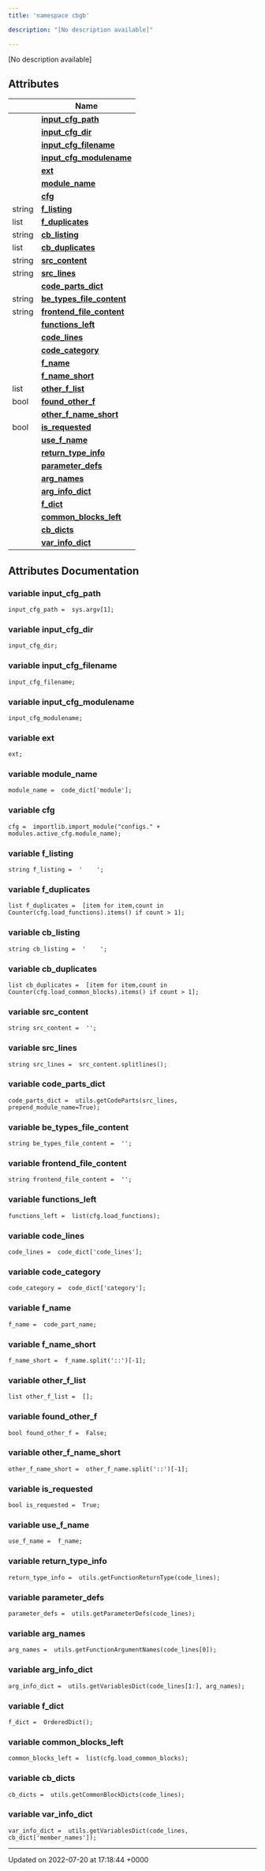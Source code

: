 ```yaml
---
title: 'namespace cbgb'

description: "[No description available]"

---
```







[No description available]

## Attributes

|                | Name           |
| -------------- | -------------- |
| | **[input_cfg_path](/documentation/code/namespaces/namespacecbgb/#variable-input-cfg-path)**  |
| | **[input_cfg_dir](/documentation/code/namespaces/namespacecbgb/#variable-input-cfg-dir)**  |
| | **[input_cfg_filename](/documentation/code/namespaces/namespacecbgb/#variable-input-cfg-filename)**  |
| | **[input_cfg_modulename](/documentation/code/namespaces/namespacecbgb/#variable-input-cfg-modulename)**  |
| | **[ext](/documentation/code/namespaces/namespacecbgb/#variable-ext)**  |
| | **[module_name](/documentation/code/namespaces/namespacecbgb/#variable-module-name)**  |
| | **[cfg](/documentation/code/namespaces/namespacecbgb/#variable-cfg)**  |
| string | **[f_listing](/documentation/code/namespaces/namespacecbgb/#variable-f-listing)**  |
| list | **[f_duplicates](/documentation/code/namespaces/namespacecbgb/#variable-f-duplicates)**  |
| string | **[cb_listing](/documentation/code/namespaces/namespacecbgb/#variable-cb-listing)**  |
| list | **[cb_duplicates](/documentation/code/namespaces/namespacecbgb/#variable-cb-duplicates)**  |
| string | **[src_content](/documentation/code/namespaces/namespacecbgb/#variable-src-content)**  |
| string | **[src_lines](/documentation/code/namespaces/namespacecbgb/#variable-src-lines)**  |
| | **[code_parts_dict](/documentation/code/namespaces/namespacecbgb/#variable-code-parts-dict)**  |
| string | **[be_types_file_content](/documentation/code/namespaces/namespacecbgb/#variable-be-types-file-content)**  |
| string | **[frontend_file_content](/documentation/code/namespaces/namespacecbgb/#variable-frontend-file-content)**  |
| | **[functions_left](/documentation/code/namespaces/namespacecbgb/#variable-functions-left)**  |
| | **[code_lines](/documentation/code/namespaces/namespacecbgb/#variable-code-lines)**  |
| | **[code_category](/documentation/code/namespaces/namespacecbgb/#variable-code-category)**  |
| | **[f_name](/documentation/code/namespaces/namespacecbgb/#variable-f-name)**  |
| | **[f_name_short](/documentation/code/namespaces/namespacecbgb/#variable-f-name-short)**  |
| list | **[other_f_list](/documentation/code/namespaces/namespacecbgb/#variable-other-f-list)**  |
| bool | **[found_other_f](/documentation/code/namespaces/namespacecbgb/#variable-found-other-f)**  |
| | **[other_f_name_short](/documentation/code/namespaces/namespacecbgb/#variable-other-f-name-short)**  |
| bool | **[is_requested](/documentation/code/namespaces/namespacecbgb/#variable-is-requested)**  |
| | **[use_f_name](/documentation/code/namespaces/namespacecbgb/#variable-use-f-name)**  |
| | **[return_type_info](/documentation/code/namespaces/namespacecbgb/#variable-return-type-info)**  |
| | **[parameter_defs](/documentation/code/namespaces/namespacecbgb/#variable-parameter-defs)**  |
| | **[arg_names](/documentation/code/namespaces/namespacecbgb/#variable-arg-names)**  |
| | **[arg_info_dict](/documentation/code/namespaces/namespacecbgb/#variable-arg-info-dict)**  |
| | **[f_dict](/documentation/code/namespaces/namespacecbgb/#variable-f-dict)**  |
| | **[common_blocks_left](/documentation/code/namespaces/namespacecbgb/#variable-common-blocks-left)**  |
| | **[cb_dicts](/documentation/code/namespaces/namespacecbgb/#variable-cb-dicts)**  |
| | **[var_info_dict](/documentation/code/namespaces/namespacecbgb/#variable-var-info-dict)**  |



## Attributes Documentation

### variable input_cfg_path

```
input_cfg_path =  sys.argv[1];
```


### variable input_cfg_dir

```
input_cfg_dir;
```


### variable input_cfg_filename

```
input_cfg_filename;
```


### variable input_cfg_modulename

```
input_cfg_modulename;
```


### variable ext

```
ext;
```


### variable module_name

```
module_name =  code_dict['module'];
```


### variable cfg

```
cfg =  importlib.import_module("configs." + modules.active_cfg.module_name);
```


### variable f_listing

```
string f_listing =  '    ';
```


### variable f_duplicates

```
list f_duplicates =  [item for item,count in Counter(cfg.load_functions).items() if count > 1];
```


### variable cb_listing

```
string cb_listing =  '    ';
```


### variable cb_duplicates

```
list cb_duplicates =  [item for item,count in Counter(cfg.load_common_blocks).items() if count > 1];
```


### variable src_content

```
string src_content =  '';
```


### variable src_lines

```
string src_lines =  src_content.splitlines();
```


### variable code_parts_dict

```
code_parts_dict =  utils.getCodeParts(src_lines, prepend_module_name=True);
```


### variable be_types_file_content

```
string be_types_file_content =  '';
```


### variable frontend_file_content

```
string frontend_file_content =  '';
```


### variable functions_left

```
functions_left =  list(cfg.load_functions);
```


### variable code_lines

```
code_lines =  code_dict['code_lines'];
```


### variable code_category

```
code_category =  code_dict['category'];
```


### variable f_name

```
f_name =  code_part_name;
```


### variable f_name_short

```
f_name_short =  f_name.split('::')[-1];
```


### variable other_f_list

```
list other_f_list =  [];
```


### variable found_other_f

```
bool found_other_f =  False;
```


### variable other_f_name_short

```
other_f_name_short =  other_f_name.split('::')[-1];
```


### variable is_requested

```
bool is_requested =  True;
```


### variable use_f_name

```
use_f_name =  f_name;
```


### variable return_type_info

```
return_type_info =  utils.getFunctionReturnType(code_lines);
```


### variable parameter_defs

```
parameter_defs =  utils.getParameterDefs(code_lines);
```


### variable arg_names

```
arg_names =  utils.getFunctionArgumentNames(code_lines[0]);
```


### variable arg_info_dict

```
arg_info_dict =  utils.getVariablesDict(code_lines[1:], arg_names);
```


### variable f_dict

```
f_dict =  OrderedDict();
```


### variable common_blocks_left

```
common_blocks_left =  list(cfg.load_common_blocks);
```


### variable cb_dicts

```
cb_dicts =  utils.getCommonBlockDicts(code_lines);
```


### variable var_info_dict

```
var_info_dict =  utils.getVariablesDict(code_lines, cb_dict['member_names']);
```





-------------------------------

Updated on 2022-07-20 at 17:18:44 +0000